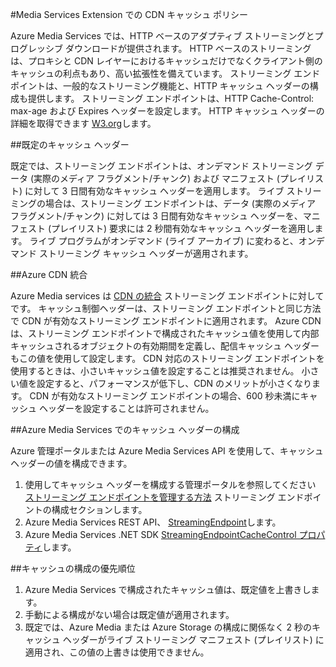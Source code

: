 <properties 
    pageTitle="Media Services Extension での CDN キャッシュ ポリシー" 
    description="このトピックでは、Media Services Extension での CDM キャッシュ ポリシーの概要について説明します。" 
    services="cdn" 
    documentationCenter=".NET" 
    authors="juliako" 
    manager="dwrede" 
    editor=""/>

<tags 
    ms.service="cdn" 
    ms.workload="tbd" 
    ms.tgt_pltfrm="na" 
    ms.devlang="na" 
    ms.topic="article" 
    ms.date="12/02/2015" 
    ms.author="juliako"/>

#Media Services Extension での CDN キャッシュ ポリシー

Azure Media Services では、HTTP ベースのアダプティブ ストリーミングとプログレッシブ ダウンロードが提供されます。 HTTP ベースのストリーミングは、プロキシと CDN レイヤーにおけるキャッシュだけでなくクライアント側のキャッシュの利点もあり、高い拡張性を備えています。 ストリーミング エンドポイントは、一般的なストリーミング機能と、HTTP キャッシュ ヘッダーの構成も提供します。 ストリーミング エンドポイントは、HTTP Cache-Control: max-age および Expires ヘッダーを設定します。 HTTP キャッシュ ヘッダーの詳細を取得できます [W3.org](http://www.w3.org/Protocols/rfc2616/rfc2616-sec13.html)します。

##既定のキャッシュ ヘッダー

既定では、ストリーミング エンドポイントは、オンデマンド ストリーミング データ (実際のメディア フラグメント/チャンク) および マニフェスト (プレイリスト) に対して 3 日間有効なキャッシュ ヘッダーを適用します。 ライブ ストリーミングの場合は、ストリーミング エンドポイントは、データ (実際のメディア フラグメント/チャンク) に対しては 3 日間有効なキャッシュ ヘッダーを、マニフェスト (プレイリスト) 要求には 2 秒間有効なキャッシュ ヘッダーを適用します。 ライブ プログラムがオンデマンド (ライブ アーカイブ) に変わると、オンデマンド ストリーミング キャッシュ ヘッダーが適用されます。

##Azure CDN 統合

Azure Media services は [CDN の統合](http://azure.microsoft.com/updates/azure-media-services-now-fully-integrated-with-azure-cdn/) ストリーミング エンドポイントに対してです。 キャッシュ制御ヘッダーは、ストリーミング エンドポイントと同じ方法で CDN が有効なストリーミング エンドポイントに適用されます。 Azure CDN は、ストリーミング エンドポイントで構成されたキャッシュ値を使用して内部キャッシュされるオブジェクトの有効期間を定義し、配信キャッシュ ヘッダーもこの値を使用して設定します。 CDN 対応のストリーミング エンドポイントを使用するときは、小さいキャッシュ値を設定することは推奨されません。 小さい値を設定すると、パフォーマンスが低下し、CDN のメリットが小さくなります。 CDN が有効なストリーミング エンドポイントの場合、600 秒未満にキャッシュ ヘッダーを設定することは許可されません。

##Azure Media Services でのキャッシュ ヘッダーの構成

Azure 管理ポータルまたは Azure Media Services API を使用して、キャッシュ ヘッダーの値を構成できます。

1. 使用してキャッシュ ヘッダーを構成する管理ポータルを参照してください [ストリーミング エンドポイントを管理する方法](../media-services-manage-origins.md) ストリーミング エンドポイントの構成セクションします。
2. Azure Media Services REST API、 [StreamingEndpoint](https://msdn.microsoft.com/library/azure/dn783468.aspx#StreamingEndpointCacheControl)します。
3. Azure Media Services .NET SDK [StreamingEndpointCacheControl プロパティ](http://go.microsoft.com/fwlink/?LinkId=615302)します。

##キャッシュの構成の優先順位

1. Azure Media Services で構成されたキャッシュ値は、既定値を上書きします。
2. 手動による構成がない場合は既定値が適用されます。
3. 既定では、Azure Media または Azure Storage の構成に関係なく 2 秒のキャッシュ ヘッダーがライブ ストリーミング マニフェスト (プレイリスト) に適用され、この値の上書きは使用できません。
 
